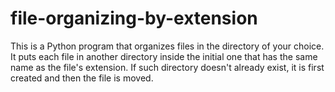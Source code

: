 # file-organizing-by-extension
This is a Python program that organizes files in the directory of your choice. It puts each file in another directory inside the initial one that has the same name as the file's extension. If such directory doesn't already exist, it is first created and then the file is moved.
